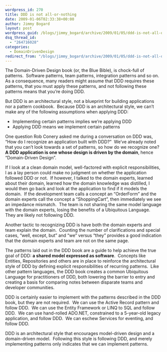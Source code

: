 ```yaml
---
wordpress_id: 270
title: DDD is not all-or-nothing
date: 2009-01-06T02:33:38+00:00
author: Jimmy Bogard
layout: post
wordpress_guid: /blogs/jimmy_bogard/archive/2009/01/05/ddd-is-not-all-or-nothing.aspx
dsq_thread_id:
  - "264716028"
categories:
  - DomainDrivenDesign
redirect_from: "/blogs/jimmy_bogard/archive/2009/01/05/ddd-is-not-all-or-nothing.aspx/"
---
```

The Domain-Driven Design book (or, the Blue Bible), is chock-full of patterns.&#160; Software patterns, team patterns, integration patterns and so on.&#160; As a consequence, many readers might assume that DDD requires these patterns, that you must apply these patterns, and not following these patterns means that you’re doing DDD.

But DDD is an architectural style, not a blueprint for building applications nor a pattern cookbook.&#160; Because DDD is an architectural style, we can’t make any of the following assumptions when applying DDD:

  * Implementing certain patterns implies we’re applying DDD
  * Applying DDD means we implement certain patterns

One question Rob Conery asked me during a conversation on DDD was, “How do I recognize an application built with DDD?”&#160; We’ve already noted that you can’t look towards a set of patterns, so how do we recognize one?&#160; **A DDD application is one whose design is driven by the domain**, hence “Domain-Driven Design”.

If I look at a clean domain model, well-factored with explicit responsibilities, I as a lay person could make no judgment on whether the application followed DDD or not.&#160; If however, I talked to the domain experts, learned about their domain, learned how the domain knowledge was distilled, I would then go back and look at the application to find if it models the domain.&#160; If the development team calls a concept an “OrderForm” and the domain experts call the concept a “ShoppingCart”, then immediately we see an impedance mismatch.&#160; The team is not sharing the same model language with the domain experts, losing the benefits of a Ubiquitous Language.&#160; They are likely not following DDD.

Another tactic to recognizing DDD is have both the domain experts and team explain the domain.&#160; Counting the number of clarifications and special cases, “well, except, but” and “we” versus “they” provides a good indication that the domain experts and team are not on the same page.

The patterns laid out in the DDD book are a guide to help achieve the true goal of DDD: **a shared model expressed as software**.&#160; Concepts like Entities, Repositories and others are in place to reinforce the architectural style of DDD by defining explicit responsibilities of recurring patterns.&#160; Like other pattern languages, the DDD book creates a common Ubiquitous Language for practitioners of DDD, both lowering the barrier to entry and creating a basis for comparing notes between disparate teams and developer communities.

DDD is certainly easier to implement with the patterns described in the DDD book, but they are not required.&#160; We can use the Active Record pattern and follow DDD.&#160; We can use the Entity Framework or LINQ to SQL and follow DDD.&#160; We can use hand-rolled ADO.NET, constrained to a 5-year-old legacy application, and follow DDD.&#160; We can eschew Services for eventing, and follow DDD.

DDD is an architectural style that encourages model-driven design and a domain-driven model.&#160; Following this style is following DDD, and merely implementing patterns only indicates that we can implement patterns.